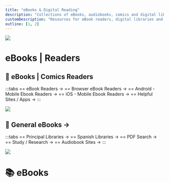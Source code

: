 ```yaml
---
title: "eBooks & Digital Reading"
description: "Collections of eBooks, audiobooks, comics and digital libraries"
customDescription: "Resources for eBook readers, digital libraries and audiobook platforms for all types of readers"
outline: [1, 2]
---
```



<GradientCard title="eBooks & Comics Readers" description="General resources for eBooks, comics, libraries, readers, and helpful apps." theme="blue" variant="thin" /> 

![](/banner/ebookslibraries.gif)

# eBooks | Readers
## 📗 eBooks | Comics Readers
:::tabs
== eBook Readers →
== Browser eBook Readers →
== Android - Mobile Ebook Readers →
== iOS - Mobile Ebook Readers →
== Helpful Sites / Apps →
:::

![](/banner/ebooksgeneral.gif)
## 📗 General eBooks  →
:::tabs
== Principal Libraries →
== Spanish Libraries →
== PDF Search →
== Study / Research →
== Audiobook Sites →
:::

<GradientCard title="eBooks" description="Explore a wide range of eBooks, readers, libraries, and helpful resources." theme="blue" variant="thin" /> 

![](/banner/ebookslibraries.gif)
# 📚 eBooks
